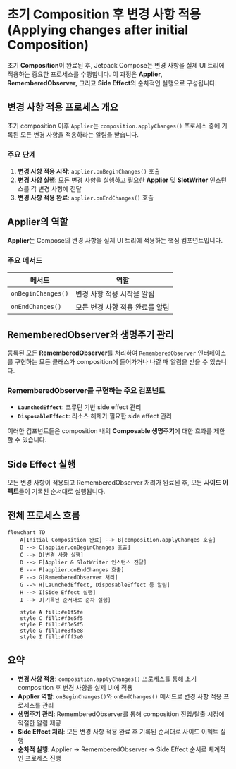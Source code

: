 # 초기 Composition 후 변경 사항 적용 (Applying changes after initial Composition)

초기 **Composition**이 완료된 후, Jetpack Compose는 변경 사항을 실제 UI 트리에 적용하는 중요한 프로세스를 수행합니다. 이 과정은 **Applier**, **RememberedObserver**, 그리고 **Side Effect**의 순차적인 실행으로 구성됩니다.

## 변경 사항 적용 프로세스 개요

초기 composition 이후 `Applier`는 `composition.applyChanges()` 프로세스 중에 기록된 모든 변경 사항을 적용하라는 알림을 받습니다.

### 주요 단계

1. **변경 사항 적용 시작**: `applier.onBeginChanges()` 호출
2. **변경 사항 실행**: 모든 변경 사항을 실행하고 필요한 **Applier** 및 **SlotWriter** 인스턴스를 각 변경 사항에 전달
3. **변경 사항 적용 완료**: `applier.onEndChanges()` 호출

## Applier의 역할

**Applier**는 Compose의 변경 사항을 실제 UI 트리에 적용하는 핵심 컴포넌트입니다.

### 주요 메서드

| 메서드 | 역할 |
|-------|------|
| `onBeginChanges()` | 변경 사항 적용 시작을 알림 |
| `onEndChanges()` | 모든 변경 사항 적용 완료를 알림 |

## RememberedObserver와 생명주기 관리

등록된 모든 **RememberedObserver**를 처리하여 `RememberedObserver` 인터페이스를 구현하는 모든 클래스가 composition에 들어가거나 나갈 때 알림을 받을 수 있습니다.

### RememberedObserver를 구현하는 주요 컴포넌트

- **`LaunchedEffect`**: 코루틴 기반 side effect 관리
- **`DisposableEffect`**: 리소스 해제가 필요한 side effect 관리

이러한 컴포넌트들은 composition 내의 **Composable 생명주기**에 대한 효과를 제한할 수 있습니다.

## Side Effect 실행

모든 변경 사항이 적용되고 RememberedObserver 처리가 완료된 후, 모든 **사이드 이펙트**들이 기록된 순서대로 실행됩니다.

## 전체 프로세스 흐름

```mermaid
flowchart TD
    A[Initial Composition 완료] --> B[composition.applyChanges 호출]
    B --> C[applier.onBeginChanges 호출]
    C --> D[변경 사항 실행]
    D --> E[Applier & SlotWriter 인스턴스 전달]
    E --> F[applier.onEndChanges 호출]
    F --> G[RememberedObserver 처리]
    G --> H[LaunchedEffect, DisposableEffect 등 알림]
    H --> I[Side Effect 실행]
    I --> J[기록된 순서대로 순차 실행]
    
    style A fill:#e1f5fe
    style C fill:#f3e5f5
    style F fill:#f3e5f5
    style G fill:#e8f5e8
    style I fill:#fff3e0
```

## 요약

- **변경 사항 적용**: `composition.applyChanges()` 프로세스를 통해 초기 composition 후 변경 사항을 실제 UI에 적용
- **Applier 역할**: `onBeginChanges()`와 `onEndChanges()` 메서드로 변경 사항 적용 프로세스를 관리
- **생명주기 관리**: RememberedObserver를 통해 composition 진입/탈출 시점에 적절한 알림 제공
- **Side Effect 처리**: 모든 변경 사항 적용 완료 후 기록된 순서대로 사이드 이펙트 실행
- **순차적 실행**: Applier → RememberedObserver → Side Effect 순서로 체계적인 프로세스 진행